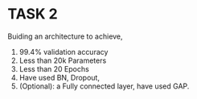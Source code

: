 # TASK 2
Buiding an architecture to achieve,
1. 99.4% validation accuracy
2. Less than 20k Parameters
3. Less than 20 Epochs
4. Have used BN, Dropout,
5. (Optional): a Fully connected layer, have used GAP. 

